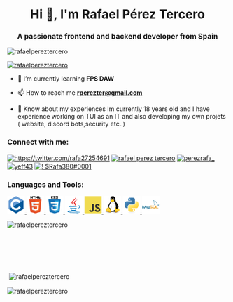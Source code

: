 <h1 align="center">Hi 👋, I'm Rafael Pérez Tercero</h1>
<h3 align="center">A passionate frontend and backend developer from Spain</h3>

<p align="left"> <img src="https://komarev.com/ghpvc/?username=rafaelpereztercero&label=Profile%20views&color=0e75b6&style=flat" alt="rafaelpereztercero" /> </p>

<p align="left"> <a href="https://github.com/ryo-ma/github-profile-trophy"><img src="https://github-profile-trophy.vercel.app/?username=rafaelpereztercero" alt="rafaelpereztercero" /></a> </p>

- 🌱 I’m currently learning **FPS DAW**

- 📫 How to reach me **rperezter@gmail.com**

- 📄 Know about my experiences Im currently 18 years old and I have experience working on TUI as an IT and also developing my own projets ( website, discord bots,security etc..)
<h3 align="left">Connect with me:</h3>
<p align="left">
<a href="https://twitter.com/Perezrafa_03" target="blank"><img align="center" src="https://raw.githubusercontent.com/rahuldkjain/github-profile-readme-generator/master/src/images/icons/Social/twitter.svg" alt="https://twitter.com/rafa27254691" height="30" width="40" /></a>
<a href="https://www.facebook.com/rafa.pereztercero.7/" target="blank"><img align="center" src="https://raw.githubusercontent.com/rahuldkjain/github-profile-readme-generator/master/src/images/icons/Social/facebook.svg" alt="rafael perez tercero" height="30" width="40" /></a>
<a href="https://instagram.com/perezrafa_" target="blank"><img align="center" src="https://raw.githubusercontent.com/rahuldkjain/github-profile-readme-generator/master/src/images/icons/Social/instagram.svg" alt="perezrafa_" height="30" width="40" /></a>
 <a href="https://www.linkedin.com/in/rafael-p%C3%A9rez-tercero-824188234/" target="blank"><img align="center" src="https://raw.githubusercontent.com/rahuldkjain/github-profile-readme-generator/master/src/images/icons/Social/linked-in-alt.svg" alt="yeff43" height="30" width="40" /></a>
<a href="https://discord.gg/drqCaGuXfY" target="blank"><img align="center" src="https://raw.githubusercontent.com/rahuldkjain/github-profile-readme-generator/master/src/images/icons/Social/discord.svg" alt="! $Rafa380#0001" height="30" width="40" /></a>
</p>

<h3 align="left">Languages and Tools:</h3>
<p align="left"> <a href="https://www.cprogramming.com/" target="_blank"> <img src="https://raw.githubusercontent.com/devicons/devicon/master/icons/c/c-original.svg" alt="c" width="40" height="40"/> </a> <a href="https://www.w3.org/html/" target="_blank"> <img src="https://raw.githubusercontent.com/devicons/devicon/master/icons/html5/html5-original-wordmark.svg" alt="html5" width="40" height="40"/> </a>  <a href="https://www.w3schools.com/css/" target="_blank" rel="noreferrer"> <img src="https://raw.githubusercontent.com/devicons/devicon/master/icons/css3/css3-original-wordmark.svg" alt="css3" width="40" height="40"/> </a><a href="https://www.java.com" target="_blank"> <img src="https://raw.githubusercontent.com/devicons/devicon/master/icons/java/java-original.svg" alt="java" width="40" height="40"/> </a> <a href="https://developer.mozilla.org/en-US/docs/Web/JavaScript" target="_blank"> <img src="https://raw.githubusercontent.com/devicons/devicon/master/icons/javascript/javascript-original.svg" alt="javascript" width="40" height="40"/> </a> <a href="https://www.linux.org/" target="_blank"> <img src="https://raw.githubusercontent.com/devicons/devicon/master/icons/linux/linux-original.svg" alt="linux" width="40" height="40"/> </a> <a href="https://www.python.org" target="_blank"> <img src="https://raw.githubusercontent.com/devicons/devicon/master/icons/python/python-original.svg" alt="python" width="40" height="40"/> </a> 
<a href="https://www.mysql.com/" target="_blank" rel="noreferrer"> <img src="https://raw.githubusercontent.com/devicons/devicon/master/icons/mysql/mysql-original-wordmark.svg" alt="mysql" width="40" height="40"/> </a></p>

<p><img align="left" src="https://github-readme-stats.vercel.app/api/top-langs?username=rafaelpereztercero&show_icons=true&locale=en&layout=compact" alt="rafaelpereztercero" /></p>
<br><br><br><br><br><br>
<p>&nbsp;<img align="center" src="https://github-readme-stats.vercel.app/api?username=rafaelpereztercero&show_icons=true&locale=en" alt="rafaelpereztercero" /></p>

<p><img align="center" src="https://github-readme-streak-stats.herokuapp.com/?user=rafaelpereztercero&" alt="rafaelpereztercero" /></p>

